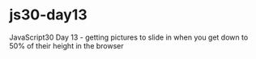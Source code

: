 # js30-day13

JavaScript30 Day 13 - getting pictures to slide in when you get down to 50% of their height in the browser
